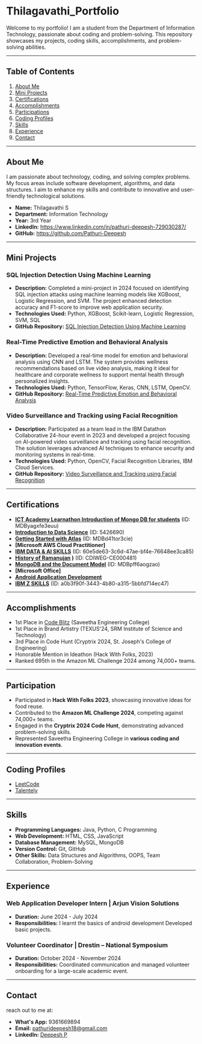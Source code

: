 # Thilagavathi_Portfolio
Welcome to my portfolio! I am a student from the Department of Information Technology, passionate about coding and problem-solving. This repository showcases my projects, coding skills, accomplishments, and problem-solving abilities.

---

## Table of Contents
1. [About Me](#about-me)
2. [Mini Projects](#mini-projects)
3. [Certifications](#certifications)
4. [Accomplishments](#accomplishments)
5. [Participations](#participation)
6. [Coding Profiles](#coding-profiles)
7. [Skills](#skills)
8. [Experience](#experience)
9. [Contact](#contact)

---

## About Me
I am passionate about technology, coding, and solving complex problems. My focus areas include software development, algorithms, and data structures. I aim to enhance my skills and contribute to innovative and user-friendly technological solutions.

- **Name:** Thilagavathi S
- **Department:** Information Technology
- **Year:** 3rd Year
- **LinkedIn:** https://www.linkedin.com/in/pathuri-deepesh-729030287/
- **GitHub:** https://github.com/Pathuri-Deepesh

---

## Mini Projects
### SQL Injection Detection Using Machine Learning
- **Description:** Completed a mini-project in 2024 focused on identifying SQL injection attacks using machine learning models like XGBoost, Logistic Regression, and SVM. The project enhanced detection accuracy and F1-score to improve web application security.
- **Technologies Used:** Python, XGBoost, Scikit-learn, Logistic Regression, SVM, SQL
- **GitHub Repository:** [SQL Injection Detection Using Machine Learning](https://github.com/Thilagavathi7/Discovery-and-deterrence-of-sql-injection-attack-using-machine-learning)

### Real-Time Predictive Emotion and Behavioral Analysis
- **Description:** Developed a real-time model for emotion and behavioral analysis using CNN and LSTM. The system provides wellness recommendations based on live video analysis, making it ideal for healthcare and corporate wellness to support mental health through personalized insights.
- **Technologies Used:** Python, TensorFlow, Keras, CNN, LSTM, OpenCV.
- **GitHub Repository:** [Real-Time Predictive Emotion and Behavioral Analysis](https://github.com/Jeevapriya14/A-Real-Time-Predictive-Emotion-and-Behavioral-Analysis-withWellness-Recommendations?tab=readme-ov-file)

### Video Surveillance and Tracking using Facial Recognition
- **Description:** Participated as a team lead in the IBM Datathon Collaborative 24-hour event in 2023 and developed a project focusing on AI-powered video surveillance and tracking using facial recognition. The solution leverages advanced AI techniques to enhance security and monitoring systems in real-time.
- **Technologies Used:** Python, OpenCV, Facial Recognition Libraries, IBM Cloud Services.
- **GitHub Repository:** [Video Surveillance and Tracking using Facial Recognition](https://github.com/Pathuri-Deepesh/Video-Surveillance-and-tracking-system-using-Facial-Recognition)

---

## Certifications


- **[ICT Academy Learnathon Introduction of Mongo DB for students](https://github.com/Pathuri-Deepesh/Pathuri_Deepesh_Portfolio/blob/main/MongoDB%20Basics.pdf)** (ID: MDByagxfe3euu)
- **[Introduction to Data Science](https://github.com/Pathuri-Deepesh/Pathuri_Deepesh_Portfolio/blob/main/Introduction%20to%20Data%20Science.jpg)** (ID: 5426690)
- **[Getting Started with Atlas](https://github.com/Pathuri-Deepesh/Pathuri_Deepesh_Portfolio/blob/main/Getting%20Started%20with%20MongoDB%20Atlas.pdf)** (ID: MDBd41tor3cie)
- **[Microsoft AWS Cloud Practitioner]**
- **[IBM DATA & AI SKILLS](https://github.com/Pathuri-Deepesh/Pathuri_Deepesh_Portfolio/blob/main/IBM%20Data%20%26%20AI%20Skill.png)** (ID: 60e5de63-3c6d-47ae-bf4e-76648ee3ca85)
- **[History of Ramanujan](https://github.com/user-attachments/files/18270199/Certificate.for.P.DEEPESH.for._Department.of.Mathematics._.pdf) 
)** (ID: CDIWEG-CE000481)
- **[MongoDB and the Document Model](https://github.com/Pathuri-Deepesh/Pathuri_Deepesh_Portfolio/blob/main/MongoDB%20and%20the%20Document%20Model.pdf)** (ID: MDBpff6aogzao) 
- **[Microsoft Office]**
- **[Android Application Development](https://github.com/Pathuri-Deepesh/Pathuri_Deepesh_Portfolio/blob/main/Android%20Application%20Development.jpg)**  
- **[IBM Z SKILLS](https://github.com/Pathuri-Deepesh/Pathuri_Deepesh_Portfolio/blob/main/IBM%20Z%20Skill.png)** (ID: a0b3f90f-3443-4b80-a315-5bbfd714ec47)
---

## Accomplishments
- 1st Place in [Code Blitz](https://github.com/Vijisdurai/Vijis-Durai-R-Portfolio/blob/main/certificate/achievements/code%20blitz.jpg) (Saveetha Engineering College)
- 1st Place in Brand Artistry (TEXUS'24, SRM Institute of Science and Technology)
- 3rd Place in Code Hunt (Cryptrix 2024, St. Joseph's College of Engineering)
- Honorable Mention in Ideathon (Hack With Folks, 2023)
- Ranked 695th in the Amazon ML Challenge 2024 among 74,000+ teams.

---

## Participation
- Participated in **Hack With Folks 2023**, showcasing innovative ideas for food reuse.
- Contributed to the **Amazon ML Challenge 2024**, competing against 74,000+ teams.
- Engaged in the **Cryptrix 2024 Code Hunt**, demonstrating advanced problem-solving skills.
- Represented Saveetha Engineering College in **various coding and innovation events**.

---

## Coding Profiles
- [LeetCode](https://leetcode.com/u/deepesh_22/)
- [Talentely](https://lms.talentely.com/in/7112ebeb-6447-4b33-89de-14788cf453d3)

---

## Skills
- **Programming Languages:** Java, Python, C Programming
- **Web Development:** HTML, CSS, JavaScript
- **Database Management:** MySQL, MongoDB
- **Version Control:** Git, GitHub
- **Other Skills:** Data Structures and Algorithms, OOPS, Team Collaboration, Problem-Solving

---

## Experience
### Web Application Developer Intern | Arjun Vision Solutions
- **Duration:** June 2024 - July 2024
- **Responsibilities:**  I learnt the basics of android development Developed basic projects.

### Volunteer Coordinator | Drestin – National Symposium
- **Duration:** October 2024 - November 2024
- **Responsibilities:** Coordinated communication and managed volunteer onboarding for a large-scale academic event.

---

## Contact
reach out to me at:
- **What's App:** 9361669894
- **Email:** [pathurideepesh18@gmail.com](mailto:vpathurideepesh18@gmail.com)
- **LinkedIn:** [Deepesh P](https://www.linkedin.com/in/pathuri-deepesh-729030287/)
